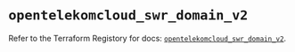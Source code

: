 # `opentelekomcloud_swr_domain_v2`

Refer to the Terraform Registory for docs: [`opentelekomcloud_swr_domain_v2`](https://registry.terraform.io/providers/opentelekomcloud/opentelekomcloud/1.35.1/docs/resources/swr_domain_v2).
